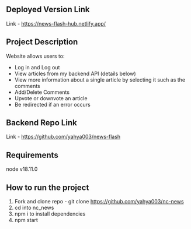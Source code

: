 ## Deployed Version Link 

Link - https://news-flash-hub.netlify.app/


## Project Description

Website allows users to:
 - Log in and Log out
 - View articles from my backend API (details below)
 - View more information about a single article by selecting it such as the comments
 - Add/Delete Comments
 - Upvote or downvote an article
 - Be redirected if an error occurs


## Backend Repo Link

Link - https://github.com/yahya003/news-flash


## Requirements

node v18.11.0


## How to run the project

1) Fork and clone repo - git clone https://github.com/yahya003/nc-news
2) cd into nc_news
3) npm i to install dependencies
4) npm start
